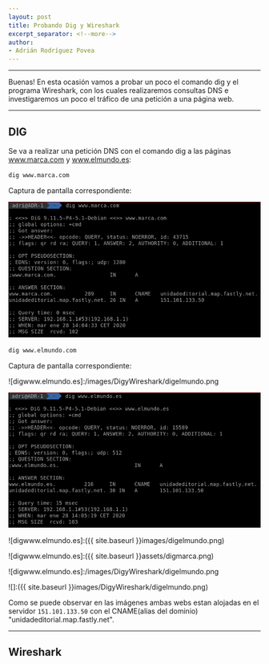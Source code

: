 ```yaml
---
layout: post
title: Probando Dig y Wireshark
excerpt_separator: <!--more-->
author:
- Adrián Rodríguez Povea
---
```


***

Buenas! En esta ocasión vamos a probar un poco el comando dig y el programa Wireshark, con los cuales realizaremos consultas DNS e investigaremos un poco el tráfico de una petición a una página web.

***

<!--more-->

## DIG    
Se va a realizar una petición DNS con el comando dig a las páginas www.marca.com y www.elmundo.es:

```bash
dig www.marca.com
```
Captura de pantalla correspondiente:    

![digwww.marca.com](assets/digmarca.png)    

```bash
dig www.elmundo.com
```
Captura de pantalla correspondiente:    

![digwww.elmundo.es]:/images/DigyWireshark/digelmundo.png    

![ddigwww.elmundo.es](assets/DigyWireshark/digelmundo.png)    

![digwww.elmundo.es]:({{ site.baseurl }}images/digelmundo.png)    

![digwww.elmundo.es]:({{ site.baseurl }}assets/digmarca.png)    

![digwww.elmundo.es]:/images/DigyWireshark/digelmundo.png    

![]:({{ site.baseurl }}images/DigyWireshark/digelmundo.png)      




Como se puede observar en las imágenes ambas webs estan alojadas en el servidor `151.101.133.50` con el CNAME(alias del dominio) "unidadeditorial.map.fastly.net".    

***

## Wireshark




